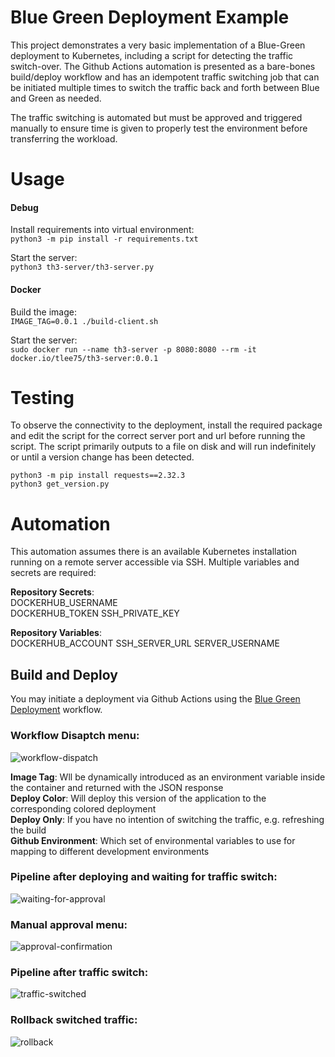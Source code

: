 # Blue Green Deployment Example

This project demonstrates a very basic implementation of a Blue-Green deployment to Kubernetes, including a script for 
detecting the traffic switch-over. The Github Actions automation is presented as a bare-bones build/deploy workflow and 
has an idempotent traffic switching job that can be initiated multiple times to switch the traffic back and forth between
Blue and Green as needed.  

The traffic switching is automated but must be approved and triggered manually to ensure time is given to properly test
the environment before transferring the workload.  

# Usage


#### Debug

Install requirements into virtual environment:  
`python3 -m pip install -r requirements.txt`  

Start the server:  
`python3 th3-server/th3-server.py`  

#### Docker

Build the image:  
`IMAGE_TAG=0.0.1 ./build-client.sh`

Start the server:  
`sudo docker run --name th3-server -p 8080:8080 --rm -it docker.io/tlee75/th3-server:0.0.1`  

# Testing

To observe the connectivity to the deployment, install the required package and edit the script for the correct server 
port and url before running the script. The script primarily outputs to a file on disk and will run 
indefinitely or until a version change has been detected.  

```
python3 -m pip install requests==2.32.3  
python3 get_version.py  
```
# Automation

This automation assumes there is an available Kubernetes installation running on a remote server accessible via SSH.
Multiple variables and secrets are required:

**Repository Secrets**:  
DOCKERHUB_USERNAME  
DOCKERHUB_TOKEN
SSH_PRIVATE_KEY

**Repository Variables**:  
DOCKERHUB_ACCOUNT
SSH_SERVER_URL
SERVER_USERNAME

## Build and Deploy

You may initiate a deployment via Github Actions using the [Blue Green Deployment](https://github.com/tlee75/blue-green/actions/workflows/blue-green-deploy.yml)
workflow.

### Workflow Disaptch menu:  
![workflow-dispatch](https://private-user-images.githubusercontent.com/103002386/363773390-0c2aaade-6c83-452a-b5d7-78f19395c867.jpg?jwt=eyJhbGciOiJIUzI1NiIsInR5cCI6IkpXVCJ9.eyJpc3MiOiJnaXRodWIuY29tIiwiYXVkIjoicmF3LmdpdGh1YnVzZXJjb250ZW50LmNvbSIsImtleSI6ImtleTUiLCJleHAiOjE3MjUzMDI4MjcsIm5iZiI6MTcyNTMwMjUyNywicGF0aCI6Ii8xMDMwMDIzODYvMzYzNzczMzkwLTBjMmFhYWRlLTZjODMtNDUyYS1iNWQ3LTc4ZjE5Mzk1Yzg2Ny5qcGc_WC1BbXotQWxnb3JpdGhtPUFXUzQtSE1BQy1TSEEyNTYmWC1BbXotQ3JlZGVudGlhbD1BS0lBVkNPRFlMU0E1M1BRSzRaQSUyRjIwMjQwOTAyJTJGdXMtZWFzdC0xJTJGczMlMkZhd3M0X3JlcXVlc3QmWC1BbXotRGF0ZT0yMDI0MDkwMlQxODQyMDdaJlgtQW16LUV4cGlyZXM9MzAwJlgtQW16LVNpZ25hdHVyZT0wOTIwYWYyYTY2ZjNlMzExNDA3MDE3ZDc2NjE3MzgyNTk2ZmQyZWZkM2JiNTdmZGIwYTBkNTA0ZDQwMGNmMmVlJlgtQW16LVNpZ25lZEhlYWRlcnM9aG9zdCZhY3Rvcl9pZD0wJmtleV9pZD0wJnJlcG9faWQ9MCJ9.xFPjuWHSsn9Og6Bu3lc_9_nndDoMDmkVTuo1009pCgU)    

**Image Tag**: Wll be dynamically introduced as an environment variable inside the container and returned with the JSON response  
**Deploy Color**: Will deploy this version of the application to the corresponding colored deployment  
**Deploy Only**: If you have no intention of switching the traffic, e.g. refreshing the build  
**Github Environment**: Which set of environmental variables to use for mapping to different development environments  

### Pipeline after deploying and waiting for traffic switch:  
![waiting-for-approval](https://private-user-images.githubusercontent.com/103002386/363773275-d1ac4a9e-62d8-4efe-823b-d0468822404f.png?jwt=eyJhbGciOiJIUzI1NiIsInR5cCI6IkpXVCJ9.eyJpc3MiOiJnaXRodWIuY29tIiwiYXVkIjoicmF3LmdpdGh1YnVzZXJjb250ZW50LmNvbSIsImtleSI6ImtleTUiLCJleHAiOjE3MjUzMDI4MjcsIm5iZiI6MTcyNTMwMjUyNywicGF0aCI6Ii8xMDMwMDIzODYvMzYzNzczMjc1LWQxYWM0YTllLTYyZDgtNGVmZS04MjNiLWQwNDY4ODIyNDA0Zi5wbmc_WC1BbXotQWxnb3JpdGhtPUFXUzQtSE1BQy1TSEEyNTYmWC1BbXotQ3JlZGVudGlhbD1BS0lBVkNPRFlMU0E1M1BRSzRaQSUyRjIwMjQwOTAyJTJGdXMtZWFzdC0xJTJGczMlMkZhd3M0X3JlcXVlc3QmWC1BbXotRGF0ZT0yMDI0MDkwMlQxODQyMDdaJlgtQW16LUV4cGlyZXM9MzAwJlgtQW16LVNpZ25hdHVyZT0zMTI0MWJmOGEyYjVhOTg1OTE1YmJhNzk3MjMwMzBlMTNmODQ5ZTJmOTRhNDY3ZDU2OGRkYjE4YTBlZGMwMzk1JlgtQW16LVNpZ25lZEhlYWRlcnM9aG9zdCZhY3Rvcl9pZD0wJmtleV9pZD0wJnJlcG9faWQ9MCJ9.8kkGYx0m-BEDW2PQT1DC7ROy8NpVvCnAJCRDbi_hgy8)  

### Manual approval menu:  
![approval-confirmation](https://private-user-images.githubusercontent.com/103002386/363773691-a2e83e84-cd2e-4eae-aca7-77e98e75a5b9.png?jwt=eyJhbGciOiJIUzI1NiIsInR5cCI6IkpXVCJ9.eyJpc3MiOiJnaXRodWIuY29tIiwiYXVkIjoicmF3LmdpdGh1YnVzZXJjb250ZW50LmNvbSIsImtleSI6ImtleTUiLCJleHAiOjE3MjUzMDI4MjcsIm5iZiI6MTcyNTMwMjUyNywicGF0aCI6Ii8xMDMwMDIzODYvMzYzNzczNjkxLWEyZTgzZTg0LWNkMmUtNGVhZS1hY2E3LTc3ZTk4ZTc1YTViOS5wbmc_WC1BbXotQWxnb3JpdGhtPUFXUzQtSE1BQy1TSEEyNTYmWC1BbXotQ3JlZGVudGlhbD1BS0lBVkNPRFlMU0E1M1BRSzRaQSUyRjIwMjQwOTAyJTJGdXMtZWFzdC0xJTJGczMlMkZhd3M0X3JlcXVlc3QmWC1BbXotRGF0ZT0yMDI0MDkwMlQxODQyMDdaJlgtQW16LUV4cGlyZXM9MzAwJlgtQW16LVNpZ25hdHVyZT1kMTg3NjViNTIzYjEwNTA0YmZlODY5OTI3ZWI5YWE1NzUwNDJkZTFkMjVhYmVhMjNiZjRiMmI4MjA3MjJkNTk4JlgtQW16LVNpZ25lZEhlYWRlcnM9aG9zdCZhY3Rvcl9pZD0wJmtleV9pZD0wJnJlcG9faWQ9MCJ9.JPpLjfWrzGp9Vckq2ATfJxRuhQn_duX6YEf4hFfvPX4)  

### Pipeline after traffic switch:  
![traffic-switched](https://private-user-images.githubusercontent.com/103002386/363773515-fcff9070-8ece-43d6-92d6-7b3673f807e9.png?jwt=eyJhbGciOiJIUzI1NiIsInR5cCI6IkpXVCJ9.eyJpc3MiOiJnaXRodWIuY29tIiwiYXVkIjoicmF3LmdpdGh1YnVzZXJjb250ZW50LmNvbSIsImtleSI6ImtleTUiLCJleHAiOjE3MjUzMDI4MjcsIm5iZiI6MTcyNTMwMjUyNywicGF0aCI6Ii8xMDMwMDIzODYvMzYzNzczNTE1LWZjZmY5MDcwLThlY2UtNDNkNi05MmQ2LTdiMzY3M2Y4MDdlOS5wbmc_WC1BbXotQWxnb3JpdGhtPUFXUzQtSE1BQy1TSEEyNTYmWC1BbXotQ3JlZGVudGlhbD1BS0lBVkNPRFlMU0E1M1BRSzRaQSUyRjIwMjQwOTAyJTJGdXMtZWFzdC0xJTJGczMlMkZhd3M0X3JlcXVlc3QmWC1BbXotRGF0ZT0yMDI0MDkwMlQxODQyMDdaJlgtQW16LUV4cGlyZXM9MzAwJlgtQW16LVNpZ25hdHVyZT1kYjg4MGM1ZjJjYTZlMmM3NTNiNjQ5ZmEwNGE2MTA2MDRiNmQ4YjY3OGJhYzg1NWMwZmQ2ZWZiMDc2MTE3YTc0JlgtQW16LVNpZ25lZEhlYWRlcnM9aG9zdCZhY3Rvcl9pZD0wJmtleV9pZD0wJnJlcG9faWQ9MCJ9.0H2rgTWaYZNVbNW_DKLq6rxBq-mwrH_CTEgHDY-j2U8)  

### Rollback switched traffic:  
![rollback](https://private-user-images.githubusercontent.com/103002386/363773469-743bdee9-af3a-4f7d-9f64-1563f14e4b11.png?jwt=eyJhbGciOiJIUzI1NiIsInR5cCI6IkpXVCJ9.eyJpc3MiOiJnaXRodWIuY29tIiwiYXVkIjoicmF3LmdpdGh1YnVzZXJjb250ZW50LmNvbSIsImtleSI6ImtleTUiLCJleHAiOjE3MjUzMDI4MjcsIm5iZiI6MTcyNTMwMjUyNywicGF0aCI6Ii8xMDMwMDIzODYvMzYzNzczNDY5LTc0M2JkZWU5LWFmM2EtNGY3ZC05ZjY0LTE1NjNmMTRlNGIxMS5wbmc_WC1BbXotQWxnb3JpdGhtPUFXUzQtSE1BQy1TSEEyNTYmWC1BbXotQ3JlZGVudGlhbD1BS0lBVkNPRFlMU0E1M1BRSzRaQSUyRjIwMjQwOTAyJTJGdXMtZWFzdC0xJTJGczMlMkZhd3M0X3JlcXVlc3QmWC1BbXotRGF0ZT0yMDI0MDkwMlQxODQyMDdaJlgtQW16LUV4cGlyZXM9MzAwJlgtQW16LVNpZ25hdHVyZT1kYjdlYjY0YWIyNjBlZWFiOGIzODFjNzY2ZjQyNDk0ZTY2NWMzMTJlYjcyNjlmZWE0MTRjNDQzOTJlZmZlMzkyJlgtQW16LVNpZ25lZEhlYWRlcnM9aG9zdCZhY3Rvcl9pZD0wJmtleV9pZD0wJnJlcG9faWQ9MCJ9.c4rtPMqSJb-iIlzO5LJVtC7ah2ufoZgtJHHXEzayh28)  
